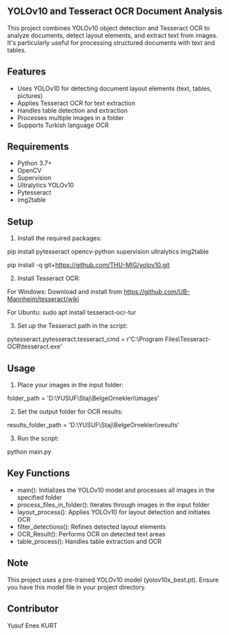 ## YOLOv10 and Tesseract OCR Document Analysis

This project combines YOLOv10 object detection and Tesseract OCR to analyze documents, detect layout elements, and extract text from images. It's particularly useful for processing structured documents with text and tables.

## Features

- Uses YOLOv10 for detecting document layout elements (text, tables, pictures)
- Applies Tesseract OCR for text extraction
- Handles table detection and extraction
- Processes multiple images in a folder
- Supports Turkish language OCR

## Requirements

- Python 3.7+
- OpenCV
- Supervision
- Ultralytics YOLOv10
- Pytesseract
- img2table

## Setup

1. Install the required packages:

pip install pytesseract opencv-python supervision ultralytics img2table

pip install -q git+https://github.com/THU-MIG/yolov10.git

2. Install Tesseract OCR:
   
For Windows: Download and install from https://github.com/UB-Mannheim/tesseract/wiki

For Ubuntu: sudo apt install tesseract-ocr-tur

3. Set up the Tesseract path in the script:

pytesseract.pytesseract.tesseract_cmd = r'C:\Program Files\Tesseract-OCR\tesseract.exe'

## Usage

1. Place your images in the input folder:

folder_path = 'D:\YUSUF\Staj\BelgeOrnekleri\images'

2. Set the output folder for OCR results:

results_folder_path = 'D:\YUSUF\Staj\BelgeOrnekleri\results'

3. Run the script:

python main.py

## Key Functions

- main(): Initializes the YOLOv10 model and processes all images in the specified folder
- process_files_in_folder(): Iterates through images in the input folder
- layout_process(): Applies YOLOv10 for layout detection and initiates OCR
- filter_detections(): Refines detected layout elements
- OCR_Result(): Performs OCR on detected text areas
- table_process(): Handles table extraction and OCR

## Note

This project uses a pre-trained YOLOv10 model (yolov10x_best.pt). Ensure you have this model file in your project directory.

## Contributor

Yusuf Enes KURT

